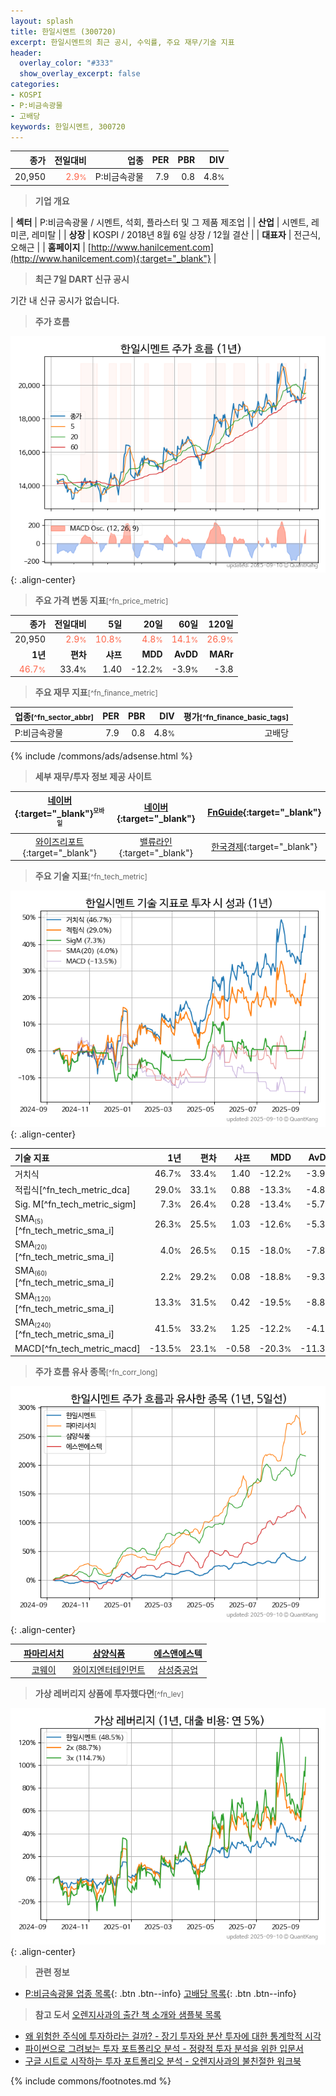 ```yaml
---
layout: splash
title: 한일시멘트 (300720)
excerpt: 한일시멘트의 최근 공시, 수익률, 주요 재무/기술 지표
header:
  overlay_color: "#333"
  show_overlay_excerpt: false
categories:
- KOSPI
- P:비금속광물
- 고배당
keywords: 한일시멘트, 300720
---
```


| **종가** | **전일대비** | **업종** | **PER** | **PBR** | **DIV** |
| -------: | -----------: | -------: | ------: | ------: | ------: |
| 20,950 | <span style="color: tomato">2.9<small>%</small></span> | P:비금속광물 | 7.9 | 0.8 | 4.8<small>%</small> |

<!-- more -->


> **기업 개요**<a id="company"></a>

| <span style="white-space:nowrap;">**섹터**</span> | P:비금속광물 / 시멘트, 석회, 플라스터 및 그 제품 제조업 |
| <span style="white-space:nowrap;">**산업**</span> | 시멘트, 레미콘, 레미탈 |
| <span style="white-space:nowrap;">**상장**</span> | KOSPI / 2018년 8월 6일 상장 / 12월 결산 |
| <span style="white-space:nowrap;">**대표자**</span> | 전근식, 오해근 |
| <span style="white-space:nowrap;">**홈페이지**</span> | [http://www.hanilcement.com](http://www.hanilcement.com){:target="_blank"} |


> **최근 7일 DART 신규 공시**<a id="dart"></a>

기간 내 신규 공시가 없습니다.


> **주가 흐름**<a id="price"></a>

![300720](/stock/images/300720.png){: .align-center}


> **주요 가격 변동 지표**<small>[^fn_price_metric]</small>

| **종가** | **전일대비** | **5일** | **20일** | **60일** | **120일** |
| -------: | -----------: | ------: | -------: | -------: | --------: |
| 20,950 | <span style="color: tomato">2.9<small>%</small></span> | <span style="color: tomato">10.8<small>%</small></span> | <span style="color: tomato">4.8<small>%</small></span> | <span style="color: tomato">14.1<small>%</small></span> | <span style="color: tomato">26.9<small>%</small></span> |
| **1년** | **편차** | **샤프** | **MDD** | **AvDD** | **MARr** |
| <span style="color: tomato">46.7<small>%</small></span> | 33.4<small>%</small> | 1.40 | -12.2<small>%</small> | -3.9<small>%</small> | -3.8 |


> **주요 재무 지표**<small>[^fn_finance_metric]</small>

| **업종**<small>[^fn_sector_abbr]</small> | **PER** | **PBR** | **DIV** | **평가**<small>[^fn_finance_basic_tags]</small> |
| :--------------------------------------- | ------: | ------: | ------: | ----------------------------------------------: |
| P:비금속광물 | 7.9 | 0.8 | 4.8<small>%</small> | 고배당 |



{% include /commons/ads/adsense.html %}

> **세부 재무/투자 정보 제공 사이트**

| [네이버](https://m.stock.naver.com/domestic/stock/300720/finance/summary){:target="_blank"}<sup><small>모바일</small></sup> | [네이버](https://finance.naver.com/item/coinfo.naver?code=300720){:target="_blank"} | [FnGuide](https://comp.fnguide.com/SVO2/ASP/SVD_Invest.asp?gicode=A300720&MenuYn=Y){:target="_blank"} |
| :---: | :---: | :---: |
| [와이즈리포트](https://comp.wisereport.co.kr/company/c1040001.aspx?cmp_cd=300720){:target="_blank"} | [밸류라인](https://www.valueline.co.kr/finance/summary/300720){:target="_blank"} | [한국경제](https://markets.hankyung.com/stock/300720/financial-summary){:target="_blank"} |


> **주요 기술 지표**<small>[^fn_tech_metric]</small>


![300720](/stock/images/300720_tech.png){: .align-center}

| **기술 지표** | **1년** | **편차** | **샤프** | **MDD** | **AvDD** |
| :------------ | ------: | -----------: | -------: | ------: | -------: |
| 거치식 | 46.7<small>%</small> | 33.4<small>%</small> | 1.40 | -12.2<small>%</small> | -3.9<small>%</small> |
| 적립식[^fn_tech_metric_dca] | 29.0<small>%</small> | 33.1<small>%</small> | 0.88 | -13.3<small>%</small> | -4.8<small>%</small> |
| Sig. M[^fn_tech_metric_sigm] | 7.3<small>%</small> | 26.4<small>%</small> | 0.28 | -13.4<small>%</small> | -5.7<small>%</small> |
| SMA<small><sub>(5)</sub></small>[^fn_tech_metric_sma_i] | 26.3<small>%</small> | 25.5<small>%</small> | 1.03 | -12.6<small>%</small> | -5.3<small>%</small> |
| SMA<small><sub>(20)</sub></small>[^fn_tech_metric_sma_i] | 4.0<small>%</small> | 26.5<small>%</small> | 0.15 | -18.0<small>%</small> | -7.8<small>%</small> |
| SMA<small><sub>(60)</sub></small>[^fn_tech_metric_sma_i] | 2.2<small>%</small> | 29.2<small>%</small> | 0.08 | -18.8<small>%</small> | -9.3<small>%</small> |
| SMA<small><sub>(120)</sub></small>[^fn_tech_metric_sma_i] | 13.3<small>%</small> | 31.5<small>%</small> | 0.42 | -19.5<small>%</small> | -8.8<small>%</small> |
| SMA<small><sub>(240)</sub></small>[^fn_tech_metric_sma_i] | 41.5<small>%</small> | 33.2<small>%</small> | 1.25 | -12.2<small>%</small> | -4.1<small>%</small> |
| MACD[^fn_tech_metric_macd] | -13.5<small>%</small> | 23.1<small>%</small> | -0.58 | -20.3<small>%</small> | -11.3<small>%</small> |


> **주가 흐름 유사 종목**<a id="corr"></a><small>[^fn_corr_long]</small>

![300720](/stock/images/300720_corr.png){: .align-center}

|       | [파마리서치](/214450/) | [삼양식품](/003230/) | [에스앤에스텍](/101490/) |
| :---: | :------------------------------------: | :------------------------------------: | :------------------------------------: |
|       | [코웨이](/021240/) | [와이지엔터테인먼트](/122870/) | [삼성중공업](/010140/) |


> **가상 레버리지 상품에 투자했다면**<a id="2x"></a><small>[^fn_lev]</small>

![300720](/stock/images/300720_2x.png){: .align-center}


> **관련 정보**

- [P:비금속광물 업종 목록](/stats/sector/kospi_업종_비금속광물_종목/){: .btn .btn--info} [고배당 목록](/fn/fn_high_div/){: .btn .btn--info}

> **참고 도서** [오렌지사과의 출간 책 소개와 샘플북 목록](https://kongdori.tistory.com/691)

- [왜 위험한 주식에 투자하라는 걸까? - 장기 투자와 분산 투자에 대한 통계학적 시각](https://kongdori.tistory.com/421)
- [파이썬으로 그려보는 투자 포트폴리오 분석  - 정량적 투자 분석을 위한 입문서](https://kongdori.tistory.com/643)
- [구글 시트로 시작하는 투자 포트폴리오 분석 - 오렌지사과의 불친절한 워크북](https://kongdori.tistory.com/449)


{% include commons/footnotes.md %}